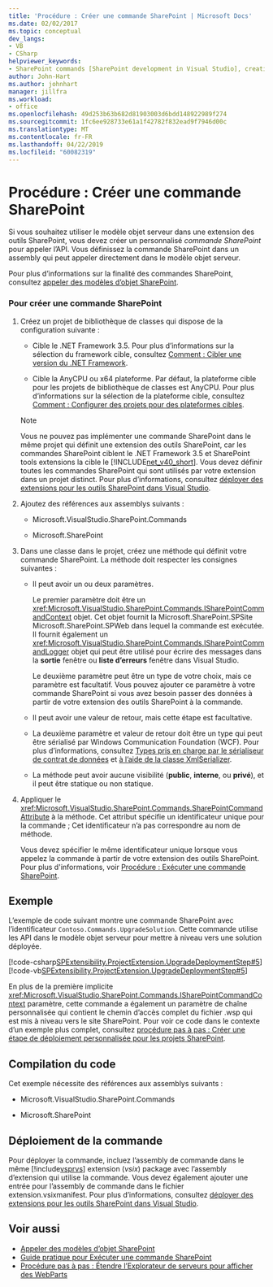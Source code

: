```yaml
---
title: 'Procédure : Créer une commande SharePoint | Microsoft Docs'
ms.date: 02/02/2017
ms.topic: conceptual
dev_langs:
- VB
- CSharp
helpviewer_keywords:
- SharePoint commands [SharePoint development in Visual Studio], creating
author: John-Hart
ms.author: johnhart
manager: jillfra
ms.workload:
- office
ms.openlocfilehash: 49d253b63b682d81903003d6bdd148922989f274
ms.sourcegitcommit: 1fc6ee928733e61a1f42782f832ead9f7946d00c
ms.translationtype: MT
ms.contentlocale: fr-FR
ms.lasthandoff: 04/22/2019
ms.locfileid: "60082319"
---
```

# <a name="how-to-create-a-sharepoint-command"></a>Procédure : Créer une commande SharePoint
  Si vous souhaitez utiliser le modèle objet serveur dans une extension des outils SharePoint, vous devez créer un personnalisé *commande SharePoint* pour appeler l’API. Vous définissez la commande SharePoint dans un assembly qui peut appeler directement dans le modèle objet serveur.

 Pour plus d’informations sur la finalité des commandes SharePoint, consultez [appeler des modèles d’objet SharePoint](../sharepoint/calling-into-the-sharepoint-object-models.md).

### <a name="to-create-a-sharepoint-command"></a>Pour créer une commande SharePoint

1. Créez un projet de bibliothèque de classes qui dispose de la configuration suivante :

    - Cible le .NET Framework 3.5. Pour plus d’informations sur la sélection du framework cible, consultez [Comment : Cibler une version du .NET Framework](../ide/how-to-target-a-version-of-the-dotnet-framework.md).

    - Cible la AnyCPU ou x64 plateforme. Par défaut, la plateforme cible pour les projets de bibliothèque de classes est AnyCPU. Pour plus d’informations sur la sélection de la plateforme cible, consultez [Comment : Configurer des projets pour des plateformes cibles](../ide/how-to-configure-projects-to-target-platforms.md).

    > [!NOTE]
    >  Vous ne pouvez pas implémenter une commande SharePoint dans le même projet qui définit une extension des outils SharePoint, car les commandes SharePoint ciblent le .NET Framework 3.5 et SharePoint tools extensions la cible le [!INCLUDE[net_v40_short](../sharepoint/includes/net-v40-short-md.md)]. Vous devez définir toutes les commandes SharePoint qui sont utilisés par votre extension dans un projet distinct. Pour plus d’informations, consultez [déployer des extensions pour les outils SharePoint dans Visual Studio](../sharepoint/deploying-extensions-for-the-sharepoint-tools-in-visual-studio.md).

2. Ajoutez des références aux assemblys suivants :

    - Microsoft.VisualStudio.SharePoint.Commands

    - Microsoft.SharePoint

3. Dans une classe dans le projet, créez une méthode qui définit votre commande SharePoint. La méthode doit respecter les consignes suivantes :

    - Il peut avoir un ou deux paramètres.

         Le premier paramètre doit être un <xref:Microsoft.VisualStudio.SharePoint.Commands.ISharePointCommandContext> objet. Cet objet fournit la Microsoft.SharePoint.SPSite Microsoft.SharePoint.SPWeb dans lequel la commande est exécutée. Il fournit également un <xref:Microsoft.VisualStudio.SharePoint.Commands.ISharePointCommandLogger> objet qui peut être utilisé pour écrire des messages dans la **sortie** fenêtre ou **liste d’erreurs** fenêtre dans Visual Studio.

         Le deuxième paramètre peut être un type de votre choix, mais ce paramètre est facultatif. Vous pouvez ajouter ce paramètre à votre commande SharePoint si vous avez besoin passer des données à partir de votre extension des outils SharePoint à la commande.

    - Il peut avoir une valeur de retour, mais cette étape est facultative.

    - La deuxième paramètre et valeur de retour doit être un type qui peut être sérialisé par Windows Communication Foundation (WCF). Pour plus d’informations, consultez [Types pris en charge par le sérialiseur de contrat de données](/dotnet/framework/wcf/feature-details/types-supported-by-the-data-contract-serializer) et [à l’aide de la classe XmlSerializer](/dotnet/framework/wcf/feature-details/using-the-xmlserializer-class).

    - La méthode peut avoir aucune visibilité (**public**, **interne**, ou **privé**), et il peut être statique ou non statique.

4. Appliquer le <xref:Microsoft.VisualStudio.SharePoint.Commands.SharePointCommandAttribute> à la méthode. Cet attribut spécifie un identificateur unique pour la commande ; Cet identificateur n’a pas correspondre au nom de méthode.

     Vous devez spécifier le même identificateur unique lorsque vous appelez la commande à partir de votre extension des outils SharePoint. Pour plus d'informations, voir [Procédure : Exécuter une commande SharePoint](../sharepoint/how-to-execute-a-sharepoint-command.md).

## <a name="example"></a>Exemple
 L’exemple de code suivant montre une commande SharePoint avec l’identificateur `Contoso.Commands.UpgradeSolution`. Cette commande utilise les API dans le modèle objet serveur pour mettre à niveau vers une solution déployée.

 [!code-csharp[SPExtensibility.ProjectExtension.UpgradeDeploymentStep#5](../sharepoint/codesnippet/CSharp/UpgradeDeploymentStep/SharePointCommands/Commands.cs#5)]
 [!code-vb[SPExtensibility.ProjectExtension.UpgradeDeploymentStep#5](../sharepoint/codesnippet/VisualBasic/upgradedeploymentstep/sharepointcommands/commands.vb#5)]

 En plus de la première implicite <xref:Microsoft.VisualStudio.SharePoint.Commands.ISharePointCommandContext> paramètre, cette commande a également un paramètre de chaîne personnalisée qui contient le chemin d’accès complet du fichier .wsp qui est mis à niveau vers le site SharePoint. Pour voir ce code dans le contexte d’un exemple plus complet, consultez [procédure pas à pas : Créer une étape de déploiement personnalisée pour les projets SharePoint](../sharepoint/walkthrough-creating-a-custom-deployment-step-for-sharepoint-projects.md).

## <a name="compiling-the-code"></a>Compilation du code
 Cet exemple nécessite des références aux assemblys suivants :

- Microsoft.VisualStudio.SharePoint.Commands

- Microsoft.SharePoint

## <a name="deploying-the-command"></a>Déploiement de la commande
 Pour déployer la commande, incluez l’assembly de commande dans le même [!include[vsprvs](../sharepoint/includes/vsprvs-md.md)] extension (*vsix*) package avec l’assembly d’extension qui utilise la commande. Vous devez également ajouter une entrée pour l’assembly de commande dans le fichier extension.vsixmanifest. Pour plus d’informations, consultez [déployer des extensions pour les outils SharePoint dans Visual Studio](../sharepoint/deploying-extensions-for-the-sharepoint-tools-in-visual-studio.md).

## <a name="see-also"></a>Voir aussi
- [Appeler des modèles d’objet SharePoint](../sharepoint/calling-into-the-sharepoint-object-models.md)
- [Guide pratique pour Exécuter une commande SharePoint](../sharepoint/how-to-execute-a-sharepoint-command.md)
- [Procédure pas à pas : Étendre l’Explorateur de serveurs pour afficher des WebParts](../sharepoint/walkthrough-extending-server-explorer-to-display-web-parts.md)

